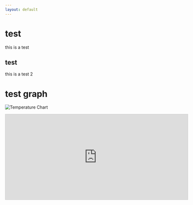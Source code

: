 ```yaml
---
layout: default
---
```


# test
this is a test
## test
this is a test 2

# test graph 
![Temperature Chart](https://thingspeak.com/channels/2194930/charts/1?bgcolor=%23ffffff&color=%23d62020&dynamic=true&results=200&title=Temperature+Chart+%28Project%20समा%29&type=line "Outdoor Temperature Chart")

<iframe width="600" height="280" style="border: 1px solid #cccccc;" src="https://thingspeak.com/channels/2194930/charts/1?bgcolor=%23ffffff&color=%23d62020&dynamic=true&results=300&title=Temperature+Chart+%28Project%20%E0%A4%B8%E0%A4%AE%E0%A4%BE%29&type=line"></iframe>

